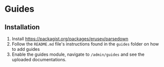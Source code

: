 # Guides

## Installation

1. Install https://packagist.org/packages/erusev/parsedown
2. Follow the `README.md` file's instructions found in the `guides` folder on how to add guides
3. Enable the guides module, navigate to `/admin/guides` and see the uploaded documentations.